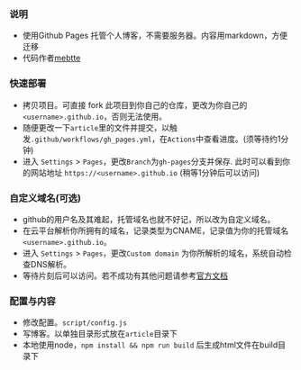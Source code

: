 ### 说明
- 使用Github Pages 托管个人博客，不需要服务器。内容用markdown，方便迁移
- 代码作者[mebtte](https://github.com/mebtte/animal-photosynthesis)


### 快速部署
- 拷贝项目。可直接 fork 此项目到你自己的仓库，更改为你自己的`<username>.github.io`，否则无法使用。
- 随便更改一下`article`里的文件并提交，以触发`.github/workflows/gh_pages.yml`，在`Actions`中查看进度。(须等待约1分钟)
- 进入 `Settings` > `Pages`，更改`Branch`为`gh-pages`分支并保存. 此时可以看到你的网站地址 `https://<username>.github.io` (稍等1分钟后可以访问)

### 自定义域名(可选)
- github的用户名及其难起，托管域名也就不好记，所以改为自定义域名。
- 在云平台解析你所拥有的域名，记录类型为CNAME，记录值为你的托管域名`<username>.github.io`。
- 进入 `Settings` > `Pages`，更改`Custom domain` 为你所解析的域名，系统自动检查DNS解析。
- 等待片刻后可以访问。若不成功有其他问题请参考[官方文档](https://docs.github.com/en/pages/configuring-a-custom-domain-for-your-github-pages-site)

### 配置与内容
- 修改配置。`script/config.js`
- 写博客。以单独目录形式放在`article`目录下
- 本地使用node，`npm install && npm run build` 后生成html文件在build目录下


